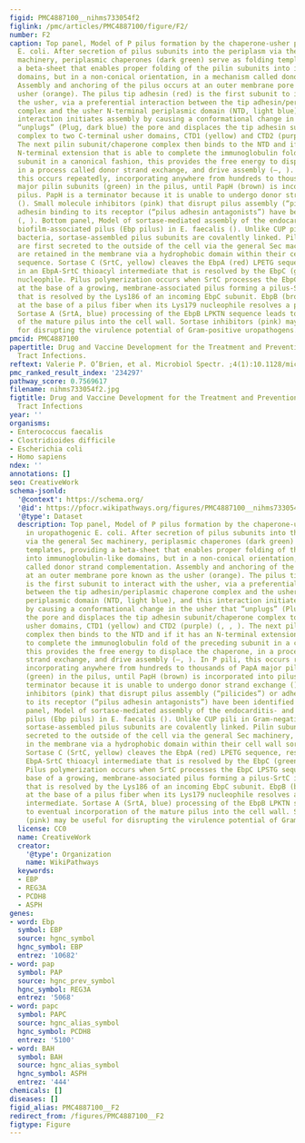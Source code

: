```yaml
---
figid: PMC4887100__nihms733054f2
figlink: /pmc/articles/PMC4887100/figure/F2/
number: F2
caption: Top panel, Model of P pilus formation by the chaperone-usher pathway in uropathogenic
  E. coli. After secretion of pilus subunits into the periplasm via the general Sec
  machinery, periplasmic chaperones (dark green) serve as folding templates, providing
  a beta-sheet that enables proper folding of the pilin subunits into immunoglobulin-like
  domains, but in a non-conical orientation, in a mechanism called donor strand complementation.
  Assembly and anchoring of the pilus occurs at an outer membrane pore known as the
  usher (orange). The pilus tip adhesin (red) is the first subunit to interact with
  the usher, via a preferential interaction between the tip adhesin/periplasmic chaperone
  complex and the usher N-terminal periplasmic domain (NTD, light blue), and this
  interaction initiates assembly by causing a conformational change in the usher that
  “unplugs” (Plug, dark blue) the pore and displaces the tip adhesin subunit/chaperone
  complex to two C-terminal usher domains, CTD1 (yellow) and CTD2 (purple) (, , ).
  The next pilin subunit/chaperone complex then binds to the NTD and if it has an
  N-terminal extension that is able to complete the immunoglobulin fold of the preceding
  subunit in a canonical fashion, this provides the free energy to displace the chaperone,
  in a process called donor strand exchange, and drive assembly (–, ). In P pili,
  this occurs repeatedly, incorporating anywhere from hundreds to thousands of PapA
  major pilin subunits (green) in the pilus, until PapH (brown) is incorporated into
  pilus. PapH is a terminator because it is unable to undergo donor strand exchange
  (). Small molecule inhibitors (pink) that disrupt pilus assembly (“pilicides”) or
  adhesin binding to its receptor (“pilus adhesin antagonists”) have been identified
  (, ). Bottom panel, Model of sortase-mediated assembly of the endocarditis- and
  biofilm-associated pilus (Ebp pilus) in E. faecalis (). Unlike CUP pili in Gram-negative
  bacteria, sortase-assembled pilus subunits are covalently linked. Pilin subunits
  are first secreted to the outside of the cell via the general Sec machinery, and
  are retained in the membrane via a hydrophobic domain within their cell wall sorting
  sequence. Sortase C (SrtC, yellow) cleaves the EbpA (red) LPETG sequence, resulting
  in an EbpA-SrtC thioacyl intermediate that is resolved by the EbpC (green) Lys186
  nucleophile. Pilus polymerization occurs when SrtC processes the EbpC LPSTG sequence
  at the base of a growing, membrane-associated pilus forming a pilus-SrtC intermediate
  that is resolved by the Lys186 of an incoming EbpC subunit. EbpB (brown) incorporates
  at the base of a pilus fiber when its Lys179 nucleophile resolves a pilus-SrtC intermediate.
  Sortase A (SrtA, blue) processing of the EbpB LPKTN sequence leads to eventual incorporation
  of the mature pilus into the cell wall. Sortase inhibitors (pink) may be useful
  for disrupting the virulence potential of Gram-positive uropathogens.
pmcid: PMC4887100
papertitle: Drug and Vaccine Development for the Treatment and Prevention of Urinary
  Tract Infections.
reftext: Valerie P. O’Brien, et al. Microbiol Spectr. ;4(1):10.1128/microbiolspec.UTI-0013-2012.
pmc_ranked_result_index: '234297'
pathway_score: 0.7569617
filename: nihms733054f2.jpg
figtitle: Drug and Vaccine Development for the Treatment and Prevention of Urinary
  Tract Infections
year: ''
organisms:
- Enterococcus faecalis
- Clostridioides difficile
- Escherichia coli
- Homo sapiens
ndex: ''
annotations: []
seo: CreativeWork
schema-jsonld:
  '@context': https://schema.org/
  '@id': https://pfocr.wikipathways.org/figures/PMC4887100__nihms733054f2.html
  '@type': Dataset
  description: Top panel, Model of P pilus formation by the chaperone-usher pathway
    in uropathogenic E. coli. After secretion of pilus subunits into the periplasm
    via the general Sec machinery, periplasmic chaperones (dark green) serve as folding
    templates, providing a beta-sheet that enables proper folding of the pilin subunits
    into immunoglobulin-like domains, but in a non-conical orientation, in a mechanism
    called donor strand complementation. Assembly and anchoring of the pilus occurs
    at an outer membrane pore known as the usher (orange). The pilus tip adhesin (red)
    is the first subunit to interact with the usher, via a preferential interaction
    between the tip adhesin/periplasmic chaperone complex and the usher N-terminal
    periplasmic domain (NTD, light blue), and this interaction initiates assembly
    by causing a conformational change in the usher that “unplugs” (Plug, dark blue)
    the pore and displaces the tip adhesin subunit/chaperone complex to two C-terminal
    usher domains, CTD1 (yellow) and CTD2 (purple) (, , ). The next pilin subunit/chaperone
    complex then binds to the NTD and if it has an N-terminal extension that is able
    to complete the immunoglobulin fold of the preceding subunit in a canonical fashion,
    this provides the free energy to displace the chaperone, in a process called donor
    strand exchange, and drive assembly (–, ). In P pili, this occurs repeatedly,
    incorporating anywhere from hundreds to thousands of PapA major pilin subunits
    (green) in the pilus, until PapH (brown) is incorporated into pilus. PapH is a
    terminator because it is unable to undergo donor strand exchange (). Small molecule
    inhibitors (pink) that disrupt pilus assembly (“pilicides”) or adhesin binding
    to its receptor (“pilus adhesin antagonists”) have been identified (, ). Bottom
    panel, Model of sortase-mediated assembly of the endocarditis- and biofilm-associated
    pilus (Ebp pilus) in E. faecalis (). Unlike CUP pili in Gram-negative bacteria,
    sortase-assembled pilus subunits are covalently linked. Pilin subunits are first
    secreted to the outside of the cell via the general Sec machinery, and are retained
    in the membrane via a hydrophobic domain within their cell wall sorting sequence.
    Sortase C (SrtC, yellow) cleaves the EbpA (red) LPETG sequence, resulting in an
    EbpA-SrtC thioacyl intermediate that is resolved by the EbpC (green) Lys186 nucleophile.
    Pilus polymerization occurs when SrtC processes the EbpC LPSTG sequence at the
    base of a growing, membrane-associated pilus forming a pilus-SrtC intermediate
    that is resolved by the Lys186 of an incoming EbpC subunit. EbpB (brown) incorporates
    at the base of a pilus fiber when its Lys179 nucleophile resolves a pilus-SrtC
    intermediate. Sortase A (SrtA, blue) processing of the EbpB LPKTN sequence leads
    to eventual incorporation of the mature pilus into the cell wall. Sortase inhibitors
    (pink) may be useful for disrupting the virulence potential of Gram-positive uropathogens.
  license: CC0
  name: CreativeWork
  creator:
    '@type': Organization
    name: WikiPathways
  keywords:
  - EBP
  - REG3A
  - PCDH8
  - ASPH
genes:
- word: Ebp
  symbol: EBP
  source: hgnc_symbol
  hgnc_symbol: EBP
  entrez: '10682'
- word: pap
  symbol: PAP
  source: hgnc_prev_symbol
  hgnc_symbol: REG3A
  entrez: '5068'
- word: papc
  symbol: PAPC
  source: hgnc_alias_symbol
  hgnc_symbol: PCDH8
  entrez: '5100'
- word: BAH
  symbol: BAH
  source: hgnc_alias_symbol
  hgnc_symbol: ASPH
  entrez: '444'
chemicals: []
diseases: []
figid_alias: PMC4887100__F2
redirect_from: /figures/PMC4887100__F2
figtype: Figure
---
```

